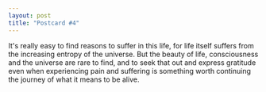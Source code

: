 ```yaml
---
layout: post
title: "Postcard #4"
---
```

It's really easy to find reasons to suffer in this life, for life itself suffers from the increasing entropy of the universe. But the beauty of life, consciousness and the universe are rare to find, and to seek that out and express gratitude even when experiencing pain and suffering is something worth continuing the journey of what it means to be alive.